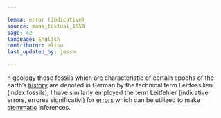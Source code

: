 ```yaml
---

lemma: error (indicative)
source: maas_textual_1958
page: 42
language: English
contributor: elisa
last_updated_by: jesse

---
```

n geology those fossils which are characteristic of certain epochs of the earth’s [history](history.html) are denoted in German by the technical term Leitfossilien (index fossils); I have similarly employed the term Leitfehler (indicative errors, errores significativi) for [errors](errorConjunctive.html) which can be utilized to make [stemmatic](stemma.html) inferences.
